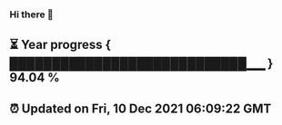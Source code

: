 ### Hi there 👋
⏳ Year progress { ████████████████████████████▁▁ } 94.04 %
---
⏰ Updated on Fri, 10 Dec 2021 06:09:22 GMT
---
